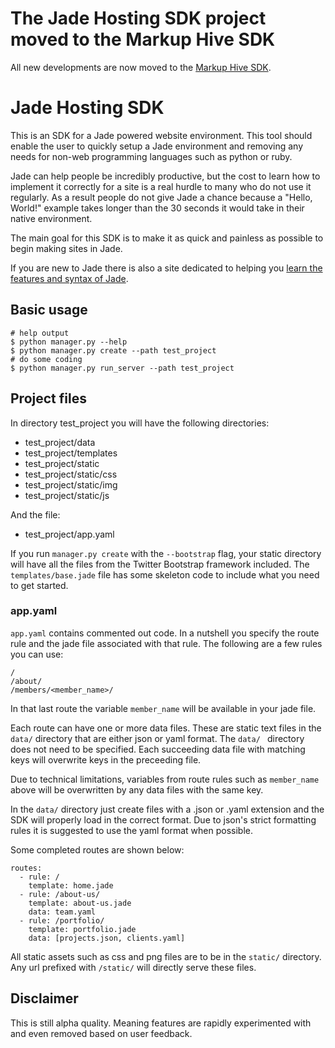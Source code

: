 # The Jade Hosting SDK project moved to the Markup Hive SDK

All new developments are now moved to the 
[Markup Hive SDK](https://github.com/MarkupHive/MarkupHiveSDK).


# Jade Hosting SDK

This is an SDK for a Jade powered website environment. This tool should 
enable the user to quickly setup a Jade environment and removing any needs 
for non-web programming languages such as python or ruby.

Jade can help people be incredibly productive, but the cost to learn how 
to implement it correctly for a site is a real hurdle to many who do not 
use it regularly. As a result people do not give Jade a chance because a 
"Hello, World!" example takes longer than the 30 seconds it would take in 
their native environment.

The main goal for this SDK is to make it as quick and painless as possible 
to begin making sites in Jade.

If you are new to Jade there is also a site dedicated to helping you 
[learn the features and syntax of Jade](http://www.learnjade.com).
 
## Basic usage

```
# help output
$ python manager.py --help
$ python manager.py create --path test_project
# do some coding
$ python manager.py run_server --path test_project
```

## Project files
In directory test_project you will have the following directories:

- test_project/data
- test_project/templates
- test_project/static
- test_project/static/css
- test_project/static/img
- test_project/static/js

And the file:

- test_project/app.yaml

If you run `manager.py create` with the `--bootstrap` flag, your static 
directory will have all the files from the Twitter Bootstrap framework 
included. The `templates/base.jade` file has some skeleton code to include 
what you need to get started.

### app.yaml 
`app.yaml` contains commented out code. In a nutshell you specify the route 
rule and the jade file associated with that rule. The following are a few 
rules you can use:

```
/
/about/
/members/<member_name>/
```

In that last route the variable `member_name` will be available in your 
jade file.

Each route can have one or more data files. These are static text files in 
the `data/` directory that are either json or yaml format. The `data/ `
directory does not need to be specified. Each succeeding data file with 
matching keys will overwrite keys in the preceeding file. 

Due to technical limitations, variables from route rules such as 
`member_name` above will be overwritten by any data files with the same 
key.

In the `data/` directory just create files with a .json or .yaml extension 
and the SDK will properly load in the correct format. Due to json's strict 
formatting rules it is suggested to use the yaml format when possible.

Some completed routes are shown below:

```
routes:
  - rule: /
    template: home.jade
  - rule: /about-us/
    template: about-us.jade
    data: team.yaml
  - rule: /portfolio/
    template: portfolio.jade
    data: [projects.json, clients.yaml]
```

All static assets such as css and png files are to be in the `static/` 
directory. Any url prefixed with `/static/` will directly serve these files.

## Disclaimer
This is still alpha quality. Meaning features are rapidly experimented 
with and even removed based on user feedback. 
